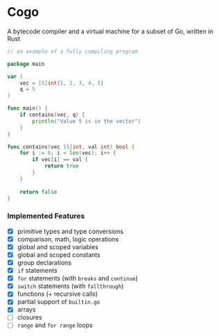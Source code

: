 # Cogo

A bytecode compiler and a virtual machine for a subset of Go, written in Rust


```go
// an example of a fully compiling program

package main

var (
    vec = [5]int{1, 2, 3, 4, 5}
    q = 5
)

func main() {    
    if contains(vec, q) {
        println("Value 5 is in the vector")
    }
}

func contains(vec [5]int, val int) bool {
    for i := 0; i < len(vec); i++ {
        if vec[i] == val {
            return true
        }
    }
    
    return false
}
```

### Implemented Features

- [x] primitive types and type conversions
- [x] comparison, math, logic operations
- [x] global and scoped variables
- [x] global and scoped constants
- [x] group declarations
- [x] `if` statements
- [x] `for` statements (with `breaks` and `continue`)
- [x] `switch` statements (with `fallthrough`)
- [x] functions (+ recursive calls)
- [x] partial support of `builtin.go`
- [x] arrays
- [ ] closures
- [ ] `range` and `for range` loops
